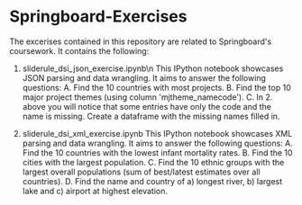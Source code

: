 # Springboard-Exercises

The excerises contained in this repository are related to Springboard's coursework. It contains the following:
  1. sliderule_dsi_json_exercise.ipynb\n
      This IPython notebook showcases JSON parsing and data wrangling. It aims to answer the following questions:
          A. Find the 10 countries with most projects.
          B. Find the top 10 major project themes (using column 'mjtheme_namecode').
          C. In 2. above you will notice that some entries have only the code and the name is missing. Create a dataframe with the missing
          names filled in.
         
  2. sliderule_dsi_xml_exercise.ipynb
      This IPython notebook showcases XML parsing and data wrangling. It aims to answer the following questions:
          A. Find the 10 countries with the lowest infant mortality rates.
          B. Find the 10 cities with the largest population.
          C. Find the 10 ethnic groups with the largest overall populations (sum of best/latest estimates over all countries).
          D. Find the name and country of a) longest river, b) largest lake and c) airport at highest elevation.
     
